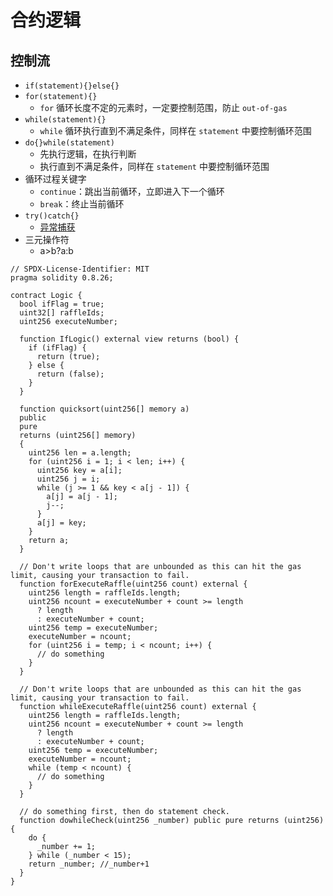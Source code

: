 # 合约逻辑
## 控制流
- `if(statement){}else{}`
- `for(statement){}`
  - `for` 循环长度不定的元素时，一定要控制范围，防止 `out-of-gas`
- `while(statement){}`
  - `while` 循环执行直到不满足条件，同样在 `statement` 中要控制循环范围
- `do{}while(statement)`
  - 先执行逻辑，在执行判断
  - 执行直到不满足条件，同样在 `statement` 中要控制循环范围
- 循环过程关键字
  - `continue`：跳出当前循环，立即进入下一个循环
  - `break`：终止当前循环
- `try()catch{}`
   - [异常捕获](../milestone_2/errors-check.md)
- 三元操作符
  - a>b?a:b
```solidity
// SPDX-License-Identifier: MIT
pragma solidity 0.8.26;

contract Logic {
  bool ifFlag = true;
  uint32[] raffleIds;
  uint256 executeNumber;

  function IfLogic() external view returns (bool) {
    if (ifFlag) {
      return (true);
    } else {
      return (false);
    }
  }

  function quicksort(uint256[] memory a)
  public
  pure
  returns (uint256[] memory)
  {
    uint256 len = a.length;
    for (uint256 i = 1; i < len; i++) {
      uint256 key = a[i];
      uint256 j = i;
      while (j >= 1 && key < a[j - 1]) {
        a[j] = a[j - 1];
        j--;
      }
      a[j] = key;
    }
    return a;
  }

  // Don't write loops that are unbounded as this can hit the gas limit, causing your transaction to fail.
  function forExecuteRaffle(uint256 count) external {
    uint256 length = raffleIds.length;
    uint256 ncount = executeNumber + count >= length
      ? length
      : executeNumber + count;
    uint256 temp = executeNumber;
    executeNumber = ncount;
    for (uint256 i = temp; i < ncount; i++) {
      // do something
    }
  }

  // Don't write loops that are unbounded as this can hit the gas limit, causing your transaction to fail.
  function whileExecuteRaffle(uint256 count) external {
    uint256 length = raffleIds.length;
    uint256 ncount = executeNumber + count >= length
      ? length
      : executeNumber + count;
    uint256 temp = executeNumber;
    executeNumber = ncount;
    while (temp < ncount) {
      // do something
    }
  }

  // do something first, then do statement check.
  function dowhileCheck(uint256 _number) public pure returns (uint256) {
    do {
      _number += 1;
    } while (_number < 15);
    return _number; //_number+1
  }
}
```
